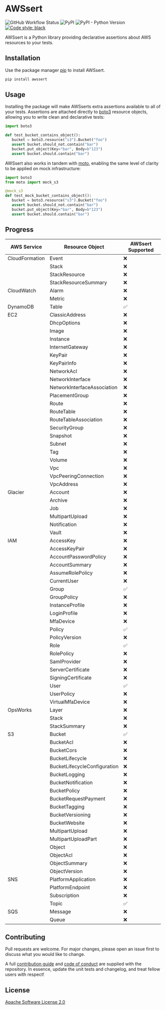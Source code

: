 # AWSsert

![GitHub Workflow Status](https://img.shields.io/github/workflow/status/TSNobleSoftware/awssert/Test)
![PyPI](https://img.shields.io/pypi/v/awssert)
![PyPI - Python Version](https://img.shields.io/pypi/pyversions/awssert)
[![Code style: black](https://img.shields.io/badge/code%20style-black-000000.svg)](https://github.com/psf/black)

AWSsert is a Python library providing declarative assertions about AWS resources to your tests.

## Installation

Use the package manager [pip](https://pip.pypa.io/en/stable/) to install AWSsert.

```bash
pip install awssert
```

## Usage

Installing the package will make AWSserts extra assertions available to all of your tests. Assertions are attached directly to [boto3](https://github.com/boto/boto3) resource objects, allowing you to write clean and declarative tests:

```python
import boto3

def test_bucket_contains_object():
   bucket = boto3.resource("s3").Bucket("foo")
   assert bucket.should_not.contain("bar")
   bucket.put_object(Key="bar", Body=b"123")
   assert bucket.should.contain("bar")
```

AWSsert also works in tandem with [moto](https://pypi.org/project/moto/), enabling the same level of clarity to be applied on mock infrastructure:

```python
import boto3
from moto import mock_s3

@mock_s3
def test_mock_bucket_contains_object():
   bucket = boto3.resource("s3").Bucket("foo")
   assert bucket.should_not.contain("bar")
   bucket.put_object(Key="bar", Body=b"123")
   assert bucket.should.contain("bar")
```

## Progress

| AWS Service | Resource Object             | AWSsert Supported |
|-------------|-----------------------------|-------------------|
|CloudFormation|Event                       |:x:                |
|             |Stack                        |:x:                |
|             |StackResource                |:x:                |
|             |StackResourceSummary         |:x:                |
|CloudWatch   |Alarm                        |:x:                |
|             |Metric                       |:x:                |
|DynamoDB     |Table                        |:white_check_mark: |
|EC2          |ClassicAddress               |:x:                |
|             |DhcpOptions                  |:x:                |
|             |Image                        |:x:                |
|             |Instance                     |:x:                |
|             |InternetGateway              |:x:                |
|             |KeyPair                      |:x:                |
|             |KeyPairInfo                  |:x:                |
|             |NetworkAcl                   |:x:                |
|             |NetworkInterface             |:x:                |
|             |NetworkInterfaceAssociation  |:x:                |
|             |PlacementGroup               |:x:                |
|             |Route                        |:x:                |
|             |RouteTable                   |:x:                |
|             |RouteTableAssociation        |:x:                |
|             |SecurityGroup                |:x:                |
|             |Snapshot                     |:x:                |
|             |Subnet                       |:x:                |
|             |Tag                          |:x:                |
|             |Volume                       |:x:                |
|             |Vpc                          |:x:                |
|             |VpcPeeringConnection         |:x:                |
|             |VpcAddress                   |:x:                |
|Glacier      |Account                      |:x:                |
|             |Archive                      |:x:                |
|             |Job                          |:x:                |
|             |MultipartUpload              |:x:                |
|             |Notification                 |:x:                |
|             |Vault                        |:x:                |
|IAM          |AccessKey                    |:x:                |
|             |AccessKeyPair                |:x:                |
|             |AccountPasswordPolicy        |:x:                |
|             |AccountSummary               |:x:                |
|             |AssumeRolePolicy             |:x:                |
|             |CurrentUser                  |:x:                |
|             |Group                        |:white_check_mark: |
|             |GroupPolicy                  |:x:                |
|             |InstanceProfile              |:x:                |
|             |LoginProfile                 |:x:                |
|             |MfaDevice                    |:x:                |
|             |Policy                       |:white_check_mark: |
|             |PolicyVersion                |:x:                |
|             |Role                         |:white_check_mark: |
|             |RolePolicy                   |:x:                |
|             |SamlProvider                 |:x:                |
|             |ServerCertificate            |:x:                |
|             |SigningCertificate           |:x:                |
|             |User                         |:white_check_mark: |
|             |UserPolicy                   |:x:                |
|             |VirtualMfaDevice             |:x:                |
|OpsWorks     |Layer                        |:x:                |
|             |Stack                        |:x:                |
|             |StackSummary                 |:x:                |
|S3           |Bucket                       |:white_check_mark: |
|             |BucketAcl                    |:x:                |
|             |BucketCors                   |:x:                |
|             |BucketLifecycle              |:x:                |
|             |BucketLifecycleConfiguration |:x:                |
|             |BucketLogging                |:x:                |
|             |BucketNotification           |:x:                |
|             |BucketPolicy                 |:x:                |
|             |BucketRequestPayment         |:x:                |
|             |BucketTagging                |:x:                |
|             |BucketVersioning             |:x:                |
|             |BucketWebsite                |:x:                |
|             |MultipartUpload              |:x:                |
|             |MultipartUploadPart          |:x:                |
|             |Object                       |:x:                |
|             |ObjectAcl                    |:x:                |
|             |ObjectSummary                |:x:                |
|             |ObjectVersion                |:x:                |
|SNS          |PlatformApplication          |:x:                |
|             |PlatformEndpoint             |:x:                |
|             |Subscription                 |:x:                |
|             |Topic                        |:white_check_mark: |
|SQS          |Message                      |:x:                |
|             |Queue                        |:x:                |


## Contributing
Pull requests are welcome. For major changes, please open an issue first to discuss what you would like to change.

A full [contribution guide](CONTRIBUTING.md) and [code of conduct](CODE_OF_CONDUCT.md) are supplied with the repository. In essence, update the unit tests and changelog, and treat fellow users with respect!

## License
[Apache Software License 2.0](https://www.apache.org/licenses/LICENSE-2.0)
